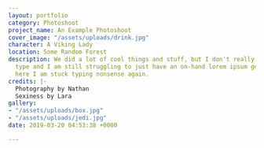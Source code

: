 ```yaml
---
layout: portfolio
category: Photoshoot
project_name: An Example Photoshoot
cover_image: "/assets/uploads/drink.jpg"
character: A Viking Lady
location: Some Random Forest
description: We did a lot of cool things and stuff, but I don't really know what to
  type and I am still struggling to just have an on-hand lorem ipsum generator so
  here I am stuck typing nonsense again.
credits: |-
  Photography by Nathan
  Sexiness by Lara
gallery:
- "/assets/uploads/box.jpg"
- "/assets/uploads/jedi.jpg"
date: 2019-03-20 04:53:38 +0000

---
```

